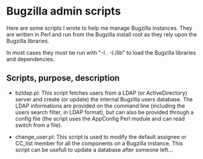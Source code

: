 
# Bugzilla admin scripts

Here are some scripts I wrote to help me manage Bugzilla instances.
They are written in Perl and run from the Bugzilla install root as they
rely upon the Bugzilla libraries.

In most cases they must be run with "-I . -I./lib" to load the Bugzilla libraries
and dependencies.

## Scripts, purpose, description

- bzldap.pl: This script fetches users from a LDAP (or ActiveDirectory) server
and create (or update) the internal Bugzilla users database. The LDAP informations
are provided on the command line (including the users search filter, in LDAP
format), but can also be provided through a config file (the script uses the AppConfig
Perl module and can read switch from a file).

- change_user.pl: This script is used to modify the default assignee or CC_list
member for all the components on a Bugzilla instance. This script can be usefull
to update a database after someone left...
